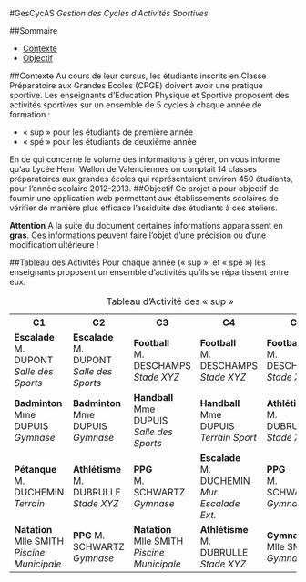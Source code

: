 #GesCycAS
*Gestion des Cycles d'Activités Sportives*

##Sommaire
- [Contexte](#contexte)
- [Objectif](#objectif)

##Contexte
Au cours de leur cursus, les étudiants inscrits en Classe Préparatoire aux Grandes Ecoles (CPGE) doivent avoir une pratique sportive.
Les enseignants d’Education Physique et Sportive proposent des activités sportives sur un ensemble de 5 cycles à chaque année de formation :
- «&nbsp;sup&nbsp;» pour les étudiants de première année
- «&nbsp;spé&nbsp;» pour les étudiants de deuxième année

En ce qui concerne le volume des informations à gérer, on vous informe qu’au Lycée Henri Wallon de Valenciennes on comptait 14 classes préparatoires aux grandes écoles qui représentaient environ 450 étudiants, pour l’année scolaire 2012-2013.
##Objectif
Ce projet a pour objectif de fournir une application web permettant aux établissements scolaires de vérifier de manière plus efficace l’assiduité des étudiants à ces ateliers.

**Attention**
A la suite du document certaines informations apparaissent en **gras**. Ces informations peuvent faire l’objet d’une précision ou d’une modification ultérieure !


##Tableau des Activités
Pour chaque année («&nbsp;sup&nbsp;», et «&nbsp;spé&nbsp;») les enseignants proposent un ensemble d’activités qu’ils se répartissent entre eux.

<table>
<caption>Tableau d’Activité des «&nbsp;sup&nbsp;»</caption>
<tr><th>C1</th><th>C2</th><th>C3</th><th>C4</th><th>C5</th></tr>
<tr><td>
<strong>Escalade</strong><br>
M. DUPONT<br>
<em>Salle des Sports</em>
</td><td>
<strong>Escalade</strong><br>
M. DUPONT<br>
<em>Salle des Sports</em>
</td><td>
<strong>Football</strong><br>
M. DESCHAMPS<br>
<em>Stade XYZ</em>
</td><td>
<strong>Football</strong><br>
M. DESCHAMPS<br>
<em>Stade XYZ</em>
</td><td>
<strong>Football</strong><br>
M. DESCHAMPS<br>
<em>Stade XYZ</em>
</td></tr>
<tr><td>
<strong>Badminton</strong><br>
Mme DUPUIS<br>
<em>Gymnase</em>
</td><td>
<strong>Badminton</strong><br>
Mme DUPUIS<br>
<em>Gymnase</em>
</td><td>
<strong>Handball</strong><br>
Mme DUPUIS<br>
<em>Salle des Sports</em>
</td><td>
<strong>Handball</strong><br>
Mme DUPUIS<br>
<em>Terrain Sport</em>
</td><td>
<strong>Athlétisme</strong><br>
M. DUBRULLE<br>
<em>Stade XYZ</em>
</td></tr>
<tr><td>
<strong>Pétanque</strong><br>
M. DUCHEMIN<br>
<em>Terrain</em>
</td><td>
<strong>Athlétisme</strong><br>
M. DUBRULLE<br>
<em>Stade XYZ</em>
</td><td>
<strong>PPG</strong><br>
M. SCHWARTZ<br>
<em>Gymnase</em>
</td><td>
<strong>Escalade</strong><br>
M. DUCHEMIN<br>
<em>Mur Escalade Ext.<em>
</td><td>
<strong>PPG</strong><br>
M. SCHWARTZ<br>
<em>Gymnase</em>
</td></tr>
<tr><td>
<strong>Natation</strong>
Mlle SMITH
<em>Piscine Municipale</em>
</td><td>
<strong>PPG</strong>
M. SCHWARTZ
<em>Gymnase</em>
</td><td>
<strong>Natation</strong>
Mlle SMITH
<em>Piscine Municipale</em>
</td><td>
<strong>Athlétisme</strong>
M. DUBRULLE
<em>Stade XYZ</em>
</td><td>
<strong>Gymnastique</strong>
Mlle SMITH
<em>Gymnase</em>
</td></tr>
</table>


